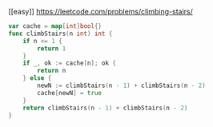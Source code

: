 [[easy]]
https://leetcode.com/problems/climbing-stairs/

```go
var cache = map[int]bool{}
func climbStairs(n int) int {
    if n <= 1 {
        return 1
    }
    if _, ok := cache[n]; ok {
        return n
    } else {
        newN := climbStairs(n - 1) + climbStairs(n - 2)
        cache[newN] = true
    }
    return climbStairs(n - 1) + climbStairs(n - 2)
}
```
